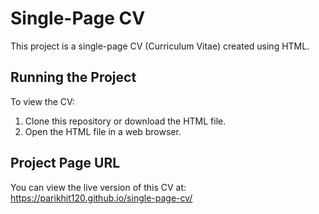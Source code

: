 # Single-Page CV

This project is a single-page CV (Curriculum Vitae) created using HTML.

## Running the Project

To view the CV:

1. Clone this repository or download the HTML file.
2. Open the HTML file in a web browser.

## Project Page URL

You can view the live version of this CV at: https://parikhit120.github.io/single-page-cv/
